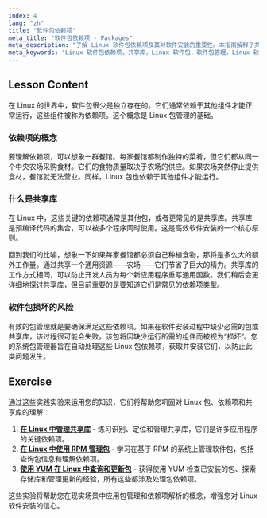 ```yaml
---
index: 4
lang: "zh"
title: "软件包依赖项"
meta_title: "软件包依赖项 - Packages"
meta_description: "了解 Linux 软件包依赖项及其对软件安装的重要性。本指南解释了共享库以及软件包管理如何处理依赖项以防止软件损坏。"
meta_keywords: "Linux 软件包依赖项，共享库，Linux 软件包，软件包管理，Linux 软件安装，Linux 教程，Linux 入门，Linux 指南"
---
```


## Lesson Content

在 Linux 的世界中，软件包很少是独立存在的。它们通常依赖于其他组件才能正常运行，这些组件被称为依赖项。这个概念是 Linux 包管理的基础。

### 依赖项的概念

要理解依赖项，可以想象一群餐馆。每家餐馆都制作独特的菜肴，但它们都从同一个中央农场采购食材。它们的食物质量取决于农场的供应。如果农场突然停止提供食材，餐馆就无法营业。同样，Linux 包也依赖于其他组件才能运行。

### 什么是共享库

在 Linux 中，这些关键的依赖项通常是其他包，或者更常见的是共享库。共享库是预编译代码的集合，可以被多个程序同时使用。这是高效软件安装的一个核心原则。

回到我们的比喻，想象一下如果每家餐馆都必须自己种植食物，那将是多么大的额外工作量。通过共享一个通用资源——农场——它们节省了巨大的精力。共享库的工作方式相同，可以防止开发人员为每个新应用程序重写通用函数。我们稍后会更详细地探讨共享库，但目前重要的是要知道它们是常见的依赖项类型。

### 软件包损坏的风险

有效的包管理就是要确保满足这些依赖项。如果在软件安装过程中缺少必需的包或共享库，该过程很可能会失败。该包将因缺少运行所需的组件而被视为“损坏”。您的系统包管理器旨在自动处理这些 Linux 包依赖项，获取并安装它们，以防止此类问题发生。

## Exercise

通过这些实践实验来运用您的知识，它们将帮助您巩固对 Linux 包、依赖项和共享库的理解：

1.  **[在 Linux 中管理共享库](https://labex.io/zh/labs/comptia-manage-shared-libraries-in-linux-590867)** - 练习识别、定位和管理共享库，它们是许多应用程序的关键依赖项。
2.  **[在 Linux 中使用 RPM 管理包](https://labex.io/zh/labs/rhel-managing-packages-with-rpm-in-linux-590868)** - 学习在基于 RPM 的系统上管理软件包，包括查询包信息和理解依赖项。
3.  **[使用 YUM 在 Linux 中查询和更新包](https://labex.io/zh/labs/rhel-query-and-update-packages-with-yum-in-linux-590869)** - 获得使用 YUM 检查已安装的包、探索存储库和管理更新的经验，所有这些都涉及处理包依赖项。

这些实验将帮助您在现实场景中应用包管理和依赖项解析的概念，增强您对 Linux 软件安装的信心。
